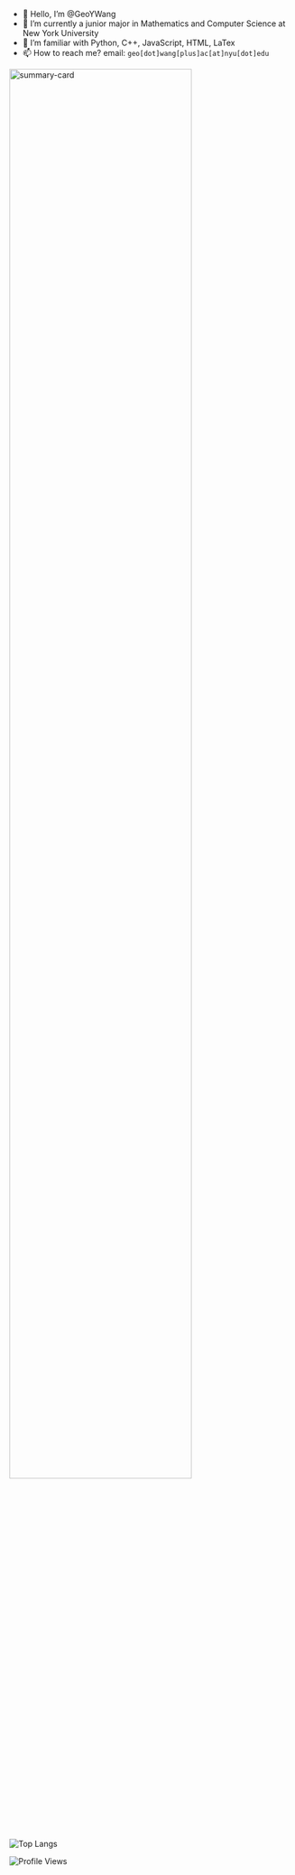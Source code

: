 <!--## Hi there 👋-->

<!--
**GeoYWang/GeoYWang** is a ✨ _special_ ✨ repository because its `README.md` (this file) appears on your GitHub profile.

Here are some ideas to get you started:

- 🔭 I’m currently working on ...
- 🌱 I’m currently learning ...
- 👯 I’m looking to collaborate on ...
- 🤔 I’m looking for help with ...
- 💬 Ask me about ...
- 📫 How to reach me: ...
- 😄 Pronouns: ...
- ⚡ Fun fact: ...
-->

- 👋 Hello, I’m @GeoYWang
- 🌱 I’m currently a junior major in Mathematics and Computer Science at New York University
- 💞️ I’m familiar with Python, C++, JavaScript, HTML, LaTex
- 📫 How to reach me? email: `geo[dot]wang[plus]ac[at]nyu[dot]edu`
<!--- ⚡ Fun fact: Love Patchouli!-->

<img alt="summary-card" src="https://github-profile-summary-cards.vercel.app/api/cards/profile-details?username=GeoYWang&theme=tokyonight" style="width:80%"/>


![Top Langs](https://github-readme-stats.vercel.app/api/top-langs/?username=GeoYWang&layout=donut&theme=tokyonight)

![Profile Views](https://komarev.com/ghpvc/?username=AcideFluorhydrique)
<!---
AcideFluorhydrique/AcideFluorhydrique is a ✨ special ✨ repository because its `README.md` (this file) appears on your GitHub profile.
You can click the Preview link to take a look at your changes.
--->
